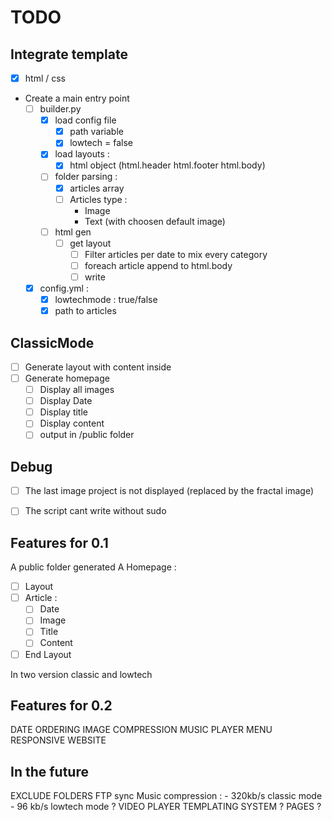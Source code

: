 
# TODO

## Integrate template 
- [x] html / css

- Create a main entry point
    - [ ] builder.py
        - [x] load config file
            - [x] path variable
            - [x] lowtech = false
        - [x] load layouts :
            - [x] html object (html.header html.footer html.body)
        - [ ] folder parsing :
            - [x] articles array
            - [ ] Articles type :
                - Image
                - Text (with choosen default image)
        - [ ] html gen
            - [ ] get layout
                - [ ] Filter articles per date to mix every category
                - [ ] foreach article append to html.body
                - [ ] write 
    - [x] config.yml :
        - [x] lowtechmode : true/false
        - [x] path to articles
## ClassicMode
- [ ] Generate layout with content inside
- [ ] Generate homepage
    - [ ] Display all images
    - [ ] Display Date
    - [ ] Display title
    - [ ] Display content
    - [ ] output in /public folder

## Debug 
- [ ] The last image project is not displayed (replaced by the fractal image)
- [ ] The script cant write without sudo


## Features for 0.1
A public folder generated
A Homepage :
- [ ] Layout
- [ ] Article : 
    - [ ] Date
    - [ ] Image
    - [ ] Title
    - [ ] Content
- [ ] End Layout

In two version classic and lowtech


## Features for 0.2
DATE ORDERING
IMAGE COMPRESSION
MUSIC PLAYER
MENU
RESPONSIVE WEBSITE


## In the future
EXCLUDE FOLDERS 
FTP sync 
Music compression :
    - 320kb/s classic mode
    - 96 kb/s lowtech mode ?
VIDEO PLAYER
TEMPLATING SYSTEM ?
PAGES ?